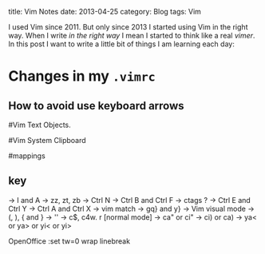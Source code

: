 title: Vim Notes
date: 2013-04-25
category: Blog
tags: Vim

I used Vim since 2011. But only since 2013 I started using Vim in the right way.
When I write _in the right way_ I mean I started to think like a real _vimer_. In
this post I want to write a little bit of things I am learning each day:

# Changes in my `.vimrc`

## How to avoid use keyboard arrows

#Vim Text Objects.

#Vim System Clipboard

#mappings

## <Leader> key

-> I and A
-> zz, zt, zb
-> Ctrl N
-> Ctrl B and Ctrl F
-> ctags ?
-> Ctrl E and Ctrl Y
-> Ctrl A and Ctrl X
-> vim match
-> gq} and y}
-> Vim visual mode
-> (, ), { and }
-> ''
-> c$, c4w. r [normal mode]
-> ca" or ci" -> ci) or ca)
-> ya< or ya> or yi< or yi>

OpenOffice
:set tw=0 wrap linebreak

